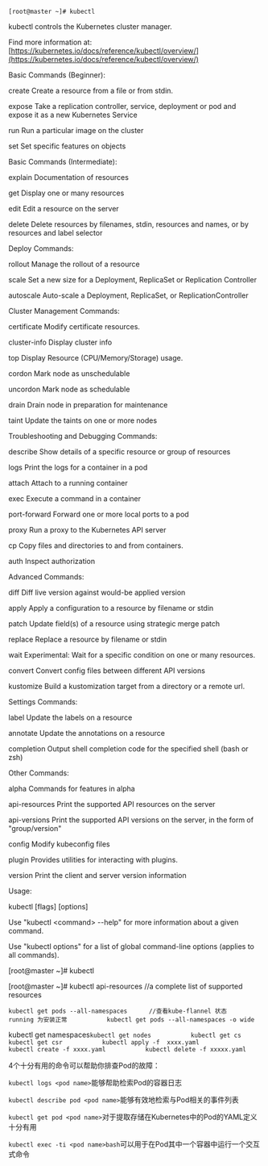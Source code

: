 `[root@master ~]# kubectl`

kubectl controls the Kubernetes cluster manager.

Find more information at: [https://kubernetes.io/docs/reference/kubectl/overview/](https://kubernetes.io/docs/reference/kubectl/overview/)

Basic Commands \(Beginner\):

create        Create a resource from a file or from stdin.

expose        Take a replication controller, service, deployment or pod and expose it as a new Kubernetes Service

run           Run a particular image on the cluster

set           Set specific features on objects

Basic Commands \(Intermediate\):

explain       Documentation of resources

get           Display one or many resources

edit          Edit a resource on the server

delete        Delete resources by filenames, stdin, resources and names, or by resources and label selector

Deploy Commands:

rollout       Manage the rollout of a resource

scale         Set a new size for a Deployment, ReplicaSet or Replication Controller

autoscale     Auto-scale a Deployment, ReplicaSet, or ReplicationController

Cluster Management Commands:

certificate   Modify certificate resources.

cluster-info  Display cluster info

top           Display Resource \(CPU/Memory/Storage\) usage.

cordon        Mark node as unschedulable

uncordon      Mark node as schedulable

drain         Drain node in preparation for maintenance

taint         Update the taints on one or more nodes

Troubleshooting and Debugging Commands:

describe      Show details of a specific resource or group of resources

logs          Print the logs for a container in a pod

attach        Attach to a running container

exec          Execute a command in a container

port-forward  Forward one or more local ports to a pod

proxy         Run a proxy to the Kubernetes API server

cp            Copy files and directories to and from containers.

auth          Inspect authorization

Advanced Commands:

diff          Diff live version against would-be applied version

apply         Apply a configuration to a resource by filename or stdin

patch         Update field\(s\) of a resource using strategic merge patch

replace       Replace a resource by filename or stdin

wait          Experimental: Wait for a specific condition on one or many resources.

convert       Convert config files between different API versions

kustomize     Build a kustomization target from a directory or a remote url.

Settings Commands:

label         Update the labels on a resource

annotate      Update the annotations on a resource

completion    Output shell completion code for the specified shell \(bash or zsh\)

Other Commands:

alpha         Commands for features in alpha

api-resources Print the supported API resources on the server

api-versions  Print the supported API versions on the server, in the form of "group/version"

config        Modify kubeconfig files

plugin        Provides utilities for interacting with plugins.

version       Print the client and server version information

Usage:

kubectl \[flags\] \[options\]

Use "kubectl &lt;command&gt; --help" for more information about a given command.

Use "kubectl options" for a list of global command-line options \(applies to all commands\).

\[root@master ~\]\# kubectl

\[root@master ~\]\# kubectl api-resources //a complete list of supported resources

`kubectl get pods --all-namespaces      //查看kube-flannel 状态    running 为安装正常          
kubectl get pods --all-namespaces -o wide`

kubectl get namespaces`kubectl get nodes          
kubectl get cs          
kubectl get csr          
kubectl apply -f  xxxx.yaml          
kubectl create -f xxxx.yaml          
kubectl delete -f xxxxx.yaml`

4个十分有用的命令可以帮助你排查Pod的故障：

`kubectl logs <pod name>`能够帮助检索Pod的容器日志

`kubectl describe pod <pod name>`能够有效地检索与Pod相关的事件列表

`kubectl get pod <pod name>`对于提取存储在Kubernetes中的Pod的YAML定义十分有用

`kubectl exec -ti <pod name>bash`可以用于在Pod其中一个容器中运行一个交互式命令

